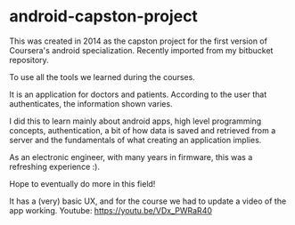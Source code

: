 # android-capston-project
This was created in 2014 as the capston project for the first version of Coursera's android specialization. Recently imported from my bitbucket repository.

To use all the tools we learned during the courses.

It is an application for doctors and patients. According to the user that authenticates, the information shown varies.

I did this to learn mainly about android apps, high level programming concepts, authentication, a bit of how data is saved and retrieved from a server and the fundamentals of what creating an application implies.

As an electronic engineer, with many years in firmware, this was a refreshing experience :).

Hope to eventually do more in this field!

It has a (very) basic UX, and for the course we had to update a video of the app working.
Youtube: https://youtu.be/VDx_PWRaR40
